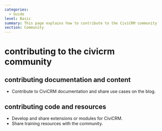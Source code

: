 ```yaml
---
categories:
  - Guide
level: Basic
summary: This page explains how to contribute to the CiviCRM community.
section: Community
---
```


# contributing to the civicrm community
## contributing documentation and content
- Contribute to CiviCRM documentation and share use cases on the blog.

## contributing code and resources
- Develop and share extensions or modules for CiviCRM.
- Share training resources with the community.
